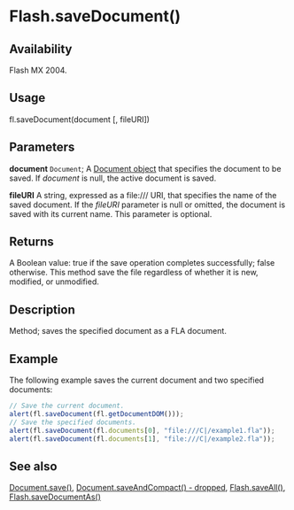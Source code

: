# Flash.saveDocument()

## Availability

Flash MX 2004.

## Usage

fl.saveDocument(document \[, fileURI\])

## Parameters

**document** `Document`; A [Document object](../Document_object/Document_summary.md) that specifies the document to be saved. If *document* is null, the active document is saved.

**fileURI** A string, expressed as a file:/// URI, that specifies the name of the saved document. If the *fileURI* parameter is null or omitted, the document is saved with its current name. This parameter is optional.

## Returns

A Boolean value: true if the save operation completes successfully; false otherwise. This method save the file regardless of whether it is new, modified, or unmodified.

## Description

Method; saves the specified document as a FLA document.

## Example

The following example saves the current document and two specified documents:

```javascript
// Save the current document.
alert(fl.saveDocument(fl.getDocumentDOM()));
// Save the specified documents.
alert(fl.saveDocument(fl.documents[0], "file:///C|/example1.fla"));
alert(fl.saveDocument(fl.documents[1], "file:///C|/example2.fla"));
```

## See also

[Document.save()](../Document_object/Document370.md), [Document.saveAndCompact() - dropped](../Document_object/Document380.md), [Flash.saveAll()](../Flash_object/Flash63.md), [Flash.saveDocumentAs()](../Flash_object/Flash65.md)
